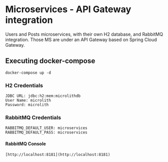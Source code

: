 # Microservices - API Gateway integration

Users and Posts microservices, with their own H2 database, and RabbitMQ integration. Those MS are under an API Gateway based on Spring Cloud Gateway.

## Executing docker-compose

```
docker-compose up -d
```

### H2 Credentials
```
JDBC URL: jdbc:h2:mem:microlithdb
User Name: microlith
Password: microlith
```

### RabbitMQ Credentials
```
RABBITMQ_DEFAULT_USER: microservices
RABBITMQ_DEFAULT_PASS: microservices
```

#### RabbitMQ Console
```
[http://localhost:8181](http://localhost:8181)
```
